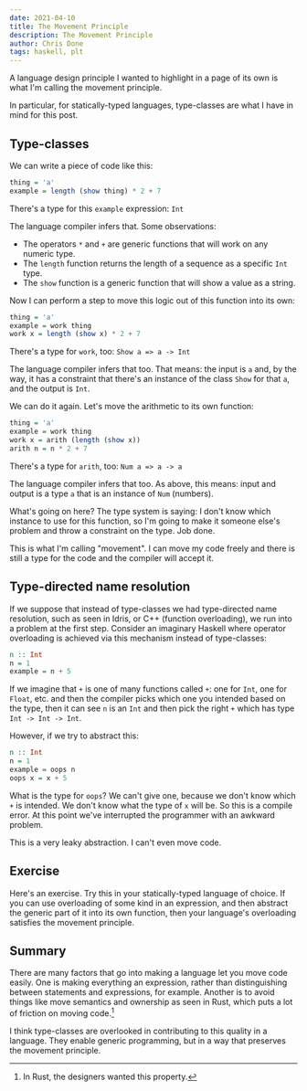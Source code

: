 ```yaml
---
date: 2021-04-10
title: The Movement Principle
description: The Movement Principle
author: Chris Done
tags: haskell, plt
---
```


A language design principle I wanted to highlight in a page of its own
is what I'm calling the movement principle.

In particular, for statically-typed languages, type-classes are what I
have in mind for this post.

## Type-classes

We can write a piece of code like this:

``` haskell
thing = 'a'
example = length (show thing) * 2 + 7
```

There's a type for this `example` expression: `Int`

The language compiler infers that. Some observations:

* The operators `*` and `+` are generic functions that will work on any
  numeric type.
* The `length` function returns the length of a sequence as a specific
  `Int` type.
* The `show` function is a generic function that will show a value as
  a string.

Now I can perform a step to move this logic out of this function into
its own:

``` haskell
thing = 'a'
example = work thing
work x = length (show x) * 2 + 7
```

There's a type for `work`, too: `Show a => a -> Int`

The language compiler infers that too. That means: the input is `a`
and, by the way, it has a constraint that there's an instance of the
class `Show` for that `a`, and the output is `Int`.

We can do it again. Let's move the arithmetic to its own function:

``` haskell
thing = 'a'
example = work thing
work x = arith (length (show x))
arith n = n * 2 + 7
```

There's a type for `arith`, too: `Num a => a -> a`

The language compiler infers that too. As above, this means: input and
output is a type `a` that is an instance of `Num` (numbers).

What's going on here? The type system is saying: I don't know which
instance to use for this function, so I'm going to make it someone
else's problem and throw a constraint on the type. Job done.

This is what I'm calling "movement". I can move my code freely and
there is still a type for the code and the compiler will accept it.

## Type-directed name resolution

If we suppose that instead of type-classes we had type-directed name
resolution, such as seen in Idris, or C++ (function overloading), we
run into a problem at the first step. Consider an imaginary Haskell
where operator overloading is achieved via this mechanism instead of
type-classes:

``` haskell
n :: Int
n = 1
example = n + 5
```

If we imagine that `+` is one of many functions called `+`: one for
`Int`, one for `Float`, etc. and then the compiler picks which one you
intended based on the type, then it can see `n` is an `Int` and then
pick the right `+` which has type `Int -> Int -> Int`.

However, if we try to abstract this:

``` haskell
n :: Int
n = 1
example = oops n
oops x = x + 5
```

What is the type for `oops`? We can't give one, because we don't know
which `+` is intended. We don't know what the type of `x` will be. So
this is a compile error. At this point we've interrupted the
programmer with an awkward problem.

This is a very leaky abstraction. I can't even move code.

## Exercise

Here's an exercise. Try this in your statically-typed language of
choice. If you can use overloading of some kind in an expression, and
then abstract the generic part of it into its own function, then your
language's overloading satisfies the movement principle.

## Summary

There are many factors that go into making a language let you move
code easily. One is making everything an expression, rather than
distinguishing between statements and expressions, for
example. Another is to avoid things like move semantics and ownership
as seen in Rust, which puts a lot of friction on moving code.[^1]

I think type-classes are overlooked in contributing to this quality in
a language. They enable generic programming, but in a way that
preserves the movement principle.

[^1]: In Rust, the designers wanted this property.
